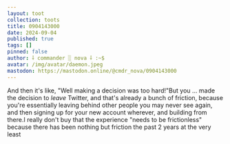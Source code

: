 ```yaml
---
layout: toot
collection: toots
title: 0904143000
date: 2024-09-04
published: true
tags: []
pinned: false
author: ⸸ commander ░ nova ⸸ :~$
avatar: /img/avatar/daemon.jpeg
mastodon: https://mastodon.online/@cmdr_nova/0904143000
---
```


And then it's like, "Well making a decision was too hard!"But you ... made the decision to _leave_ Twitter, and that's already a bunch of friction, because you're essentially leaving behind other people you may never see again, and then signing up for your new account wherever, and building from there.I really don't buy that the experience "needs to be frictionless" because there has been nothing but friction the past 2 years at the very least
